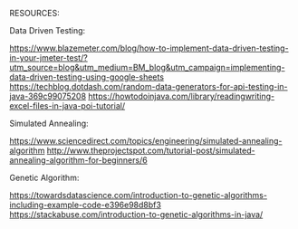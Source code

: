 RESOURCES:

Data Driven Testing:

https://www.blazemeter.com/blog/how-to-implement-data-driven-testing-in-your-jmeter-test/?utm_source=blog&utm_medium=BM_blog&utm_campaign=implementing-data-driven-testing-using-google-sheets
https://techblog.dotdash.com/random-data-generators-for-api-testing-in-java-369c99075208
https://howtodoinjava.com/library/readingwriting-excel-files-in-java-poi-tutorial/


Simulated Annealing:

https://www.sciencedirect.com/topics/engineering/simulated-annealing-algorithm
http://www.theprojectspot.com/tutorial-post/simulated-annealing-algorithm-for-beginners/6


Genetic Algorithm:

https://towardsdatascience.com/introduction-to-genetic-algorithms-including-example-code-e396e98d8bf3
https://stackabuse.com/introduction-to-genetic-algorithms-in-java/

